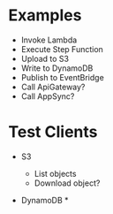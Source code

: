 # Examples

* Invoke Lambda
* Execute Step Function
* Upload to S3
* Write to DynamoDB
* Publish to EventBridge
* Call ApiGateway?
* Call AppSync?

# Test Clients

* S3
  * List objects
  * Download object?
  
* DynamoDB
  * 